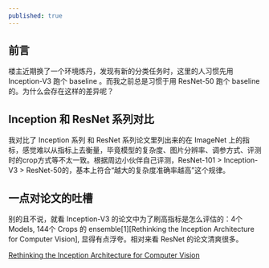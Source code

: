 ```yaml
---
published: true
---
```

## 前言

楼主近期换了一个环境炼丹，发现有新的分类任务时，这里的人习惯先用 Inception-V3 跑个 baseline 。而我之前总是习惯于用 ResNet-50 跑个 baseline 的。为什么会存在这样的差异呢？

## Inception 和 ResNet 系列对比

我对比了 Inception 系列 和 ResNet 系列论文里列出来的在 ImageNet 上的指标，感觉难以从指标上去衡量，毕竟模型的复杂度、图片分辨率、调参方式、评测时的crop方式等不太一致。根据周边小伙伴自己评测，ResNet-101 > Inception-V3 > ResNet-50的，基本上符合“越大的复杂度准确率越高”这个规律。

## 一点对论文的吐槽

别的且不说，就看 Inception-V3 的论文中为了刷高指标是怎么评估的：4个 Models, 144个 Crops 的 ensemble[1][Rethinking the Inception Architecture for Computer Vision], 显得有点浮夸。相对来看 ResNet 的论文清爽很多。


[Rethinking the Inception Architecture for Computer Vision](https://arxiv.org/pdf/1512.00567.pdf)